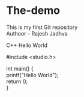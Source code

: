 # The-demo
This is my first Git repository
<br>Authoor - Rajesh Jadhva

C++ Hello World 

#include <studio.h>

int main() {
<br>   printf("Hello World");
<br>   return 0;
<br>}
